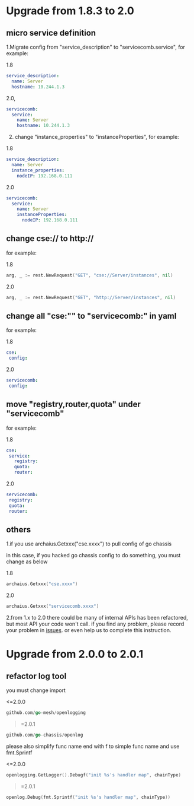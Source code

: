 # Upgrade from 1.8.3 to 2.0

## micro service definition
1.Migrate config from "service_description" to "servicecomb.service", for example:

1.8
```yaml
service_description:
  name: Server
  hostname: 10.244.1.3
```
2.0,
```yaml
servicecomb:
  service:
    name: Server
    hostname: 10.244.1.3
```

2. change "instance_properties" to "instanceProperties", for example:

1.8
```yaml
service_description:
  name: Server
  instance_properties:
    nodeIP: 192.168.0.111
```
2.0
```yaml
servicecomb:
  service:
    name: Server
    instanceProperties:
      nodeIP: 192.168.0.111
```

## change cse:// to http://

for example:

1.8
```go
arg, _ := rest.NewRequest("GET", "cse://Server/instances", nil)
```
2.0
```go
arg, _ := rest.NewRequest("GET", "http://Server/instances", nil)
```

## change all "cse:"" to "servicecomb:" in yaml
for example:

1.8
```yaml
cse:
 config:
```
2.0
```yaml
servicecomb:
 config:
```

## move "registry,router,quota" under "servicecomb"

for example:

1.8
```yaml
cse:
 service:
   registry:
   quota:
   router:
```
2.0
```yaml
servicecomb:
 registry:
 quota:
 router:
```

## others

1.if you use archaius.Getxxx("cse.xxxx") to pull config of go chassis

in this case, if you hacked go chassis config to do something, you must change as below

1.8
```go
archaius.Getxxx("cse.xxxx")
```
2.0
```go
archaius.Getxxx("servicecomb.xxxx")
```

2.from 1.x to 2.0 there could be many of internal APIs has been refactored, but most API your code won't call. if you find any problem,
please record your problem in [issues](https://github.com/go-chassis/go-chassis/v2/issues).
or even help us to complete this instruction.


# Upgrade from 2.0.0 to 2.0.1
## refactor log tool

you must change import

<=2.0.0
```go
github.com/go-mesh/openlogging
```
>=2.0.1
```go
github.com/go-chassis/openlog
```

please also simplify func name end with f to simple func name and use fmt.Sprintf

<=2.0.0
```go
openlogging.GetLogger().Debugf("init %s's handler map", chainType)
```
>=2.0.1
```go
openlog.Debug(fmt.Sprintf("init %s's handler map", chainType))
```
 
